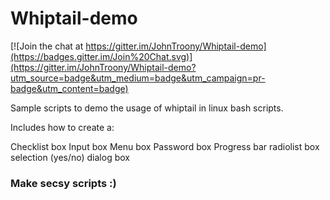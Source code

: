 Whiptail-demo
=============

[![Join the chat at https://gitter.im/JohnTroony/Whiptail-demo](https://badges.gitter.im/Join%20Chat.svg)](https://gitter.im/JohnTroony/Whiptail-demo?utm_source=badge&utm_medium=badge&utm_campaign=pr-badge&utm_content=badge)

Sample scripts to demo the usage of whiptail in linux bash scripts.

Includes how to create a:

Checklist box
Input box
Menu box
Password box
Progress bar
radiolist box
selection (yes/no) dialog box

### Make secsy scripts :)
